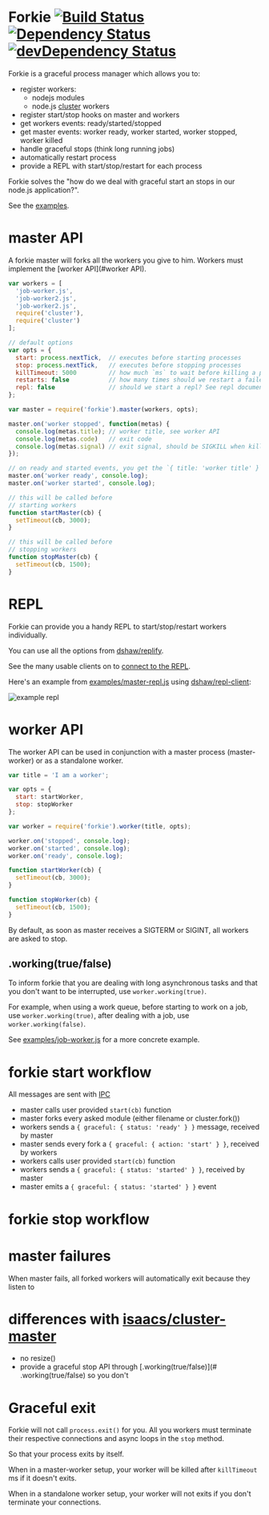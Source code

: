 # Forkie [![Build Status](https://travis-ci.org/vvo/forkie.png?branch=master)](https://travis-ci.org/vvo/forkie) [![Dependency Status](https://david-dm.org/vvo/forkie.png?theme=shields.io)](https://david-dm.org/vvo/forkie) [![devDependency Status](https://david-dm.org/vvo/forkie/dev-status.png?theme=shields.io)](https://david-dm.org/vvo/forkie#info=devDependencies)

Forkie is a graceful process manager which allows you to:
- register workers:
  - nodejs modules
  - node.js [cluster](http://nodejs.org/api/cluster.html#cluster_cluster_fork_env) workers
- register start/stop hooks on master and workers
- get workers events: ready/started/stopped
- get master events: worker ready, worker started, worker stopped, worker killed
- handle graceful stops (think long running jobs)
- automatically restart process
- provide a REPL with start/stop/restart for each process

Forkie solves the "how do we deal with graceful start an stops in our node.js application?".

See the [examples](examples/).

# master API

A forkie master will forks all the workers you give to him.
Workers must implement the [worker API](#worker API).

```js
var workers = [
  'job-worker.js',
  'job-worker2.js',
  'job-worker2.js',
  require('cluster'),
  require('cluster')
];

// default options
var opts = {
  start: process.nextTick,  // executes before starting processes
  stop: process.nextTick,   // executes before stopping processes
  killTimeout: 5000         // how much `ms` to wait before killing a process that does not exits by itself
  restarts: false           // how many times should we restart a failed process, put `Infinity` or -1 for infinite restarts
  repl: false               // should we start a repl? See repl documentation
};

var master = require('forkie').master(workers, opts);

master.on('worker stopped', function(metas) {
  console.log(metas.title); // worker title, see worker API
  console.log(metas.code)   // exit code
  console.log(metas.signal) // exit signal, should be SIGKILL when killTimeout occurs
});

// on ready and started events, you get the `{ title: 'worker title' }`
master.on('worker ready', console.log);
master.on('worker started', console.log);

// this will be called before
// starting workers
function startMaster(cb) {
  setTimeout(cb, 3000);
}

// this will be called before
// stopping workers
function stopMaster(cb) {
  setTimeout(cb, 1500);
}
```

# REPL

Forkie can provide you a handy REPL to start/stop/restart workers individually.

You can use all the options from [dshaw/replify](https://github.com/dshaw/replify#options).

See the many usable clients on to [connect to the REPL](https://github.com/dshaw/replify#connect-to-the-repl).

Here's an example from [examples/master-repl.js](examples/master-repl.js) using
[dshaw/repl-client](https://github.com/dshaw/repl-client):

![example repl](http://dl.dropbox.com/u/3508235/Selection_152.png)

# worker API

The worker API can be used in conjunction with a
master process (master-worker) or as a standalone worker.

```js
var title = 'I am a worker';

var opts = {
  start: startWorker,
  stop: stopWorker
};

var worker = require('forkie').worker(title, opts);

worker.on('stopped', console.log);
worker.on('started', console.log);
worker.on('ready', console.log);

function startWorker(cb) {
  setTimeout(cb, 3000);
}

function stopWorker(cb) {
  setTimeout(cb, 1500);
}
```

By default, as soon as master receives a
SIGTERM or SIGINT, all workers are asked to stop.

## .working(true/false)

To inform forkie that you are dealing with long asynchronous tasks
and that you don't want to be interrupted, use `worker.working(true)`.

For example, when using a work queue,
before starting to work on a job, use `worker.working(true)`,
after dealing with a job, use `worker.working(false)`.

See [examples/job-worker.js](examples/job-worker.js) for
a more concrete example.

# forkie start workflow

All messages are sent with [IPC](http://nodejs.org/api/child_process.html#child_process_child_send_message_sendhandle)

- master calls user provided `start(cb)` function
- master forks every asked module (either filename or cluster.fork())
- workers sends a `{ graceful: { status: 'ready' } }` message, received by master
- master sends every fork a `{ graceful: { action: 'start' } }`, received by workers
- workers calls user provided `start(cb)` function
- workers sends a `{ graceful: { status: 'started' } }`, received by master
- master emits a `{ graceful: { status: 'started' } }` event

# forkie stop workflow

# master failures

When master fails, all forked workers will automatically exit because they listen
to 

# differences with [isaacs/cluster-master](https://github.com/isaacs/cluster-master)

- no resize()
- provide a graceful stop API through [.working(true/false)](# .working(true/false) so you don't

# Graceful exit

Forkie will not call `process.exit()` for you.
All you workers must terminate their respective
connections and async loops in the `stop` method.

So that your process exits by itself.

When in a master-worker setup, your worker will be killed
after `killTimeout` ms if it doesn't exits.

When in a standalone worker setup, your worker will
not exits if you don't terminate your connections.
